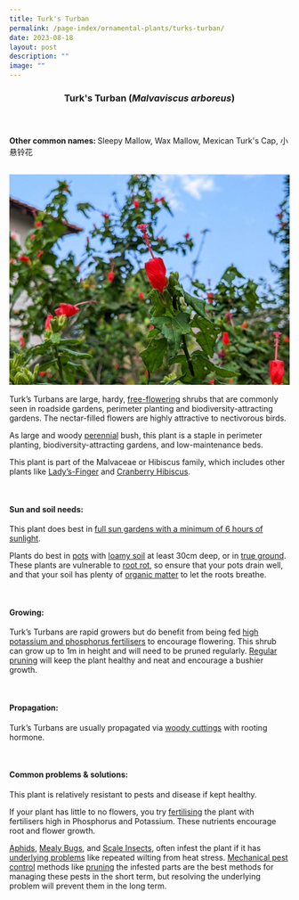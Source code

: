 ```yaml
---
title: Turk's Turban
permalink: /page-index/ornamental-plants/turks-turban/
date: 2023-08-18
layout: post
description: ""
image: ""
---
```

<header> 
	<h3>Turk's Turban (<em>Malvaviscus arboreus</em>)</h3> 
</header>

<section>
	<p><strong>Other common names: </strong>Sleepy Mallow, Wax Mallow, Mexican Turk's Cap, 小悬铃花</p>
	<br>
</section>

<section>
	<img title="Turks turban plant. Photo by Jacqueline Chua." src="/images/Plants/turkturban'%20(1)_jacquelinechua.jpg">
	<p>Turk’s Turbans are large, hardy, <a href="/learn-more-about-gardening/glossary/#f">free-flowering</a> shrubs that are commonly seen in roadside gardens, perimeter planting and biodiversity-attracting gardens. The nectar-filled flowers are highly attractive to nectivorous birds.</p>
	<p>As large and woody <a href="/learn-more-about-gardening/glossary/#p">perennial</a> bush, this plant is a staple in perimeter planting, biodiversity-attracting gardens, and low-maintenance beds.</p>
	<p>This plant is part of the Malvaceae or Hibiscus family, which includes other plants like <a href="/page-index/edible-plants/ladys-finger/">Lady’s-Finger</a> and <a href="/page-index/ornamental-plants/cranberry-hibiscus/">Cranberry Hibiscus</a>.</p>
	 <br> 
</section> 
 
<section> 
  <h4>Sun and soil needs:</h4> 
	<p>This plant does best in <a href="/page-index/horticulture-techniques/gauging-light/">full sun gardens with a minimum of 6 hours of sunlight</a>.</p>
<p>Plants do best in <a href="/page-index/horticulture-techniques/planting-in-containers/">pots</a> with <a href="/page-index/horticulture-techniques/soil/">loamy soil</a> at least 30cm deep, or in <a href="/page-index/horticulture-techniques/true-ground/">true ground</a>. These plants are vulnerable to <a href="/page-index/plant-problems/root-rot/">root rot</a>, so ensure that your pots drain well, and that your soil has plenty of <a href="/page-index/horticulture-techniques/soil-amendments/">organic matter</a> to let the roots breathe.</p> 
	<br>
</section>

<section> 
  <h4>Growing:</h4> 
	<p>Turk’s Turbans are rapid growers but do benefit from being fed <a href="/page-index/horticulture-techniques/fertilising/">high potassium and phosphorus fertilisers</a> to encourage flowering. This shrub can grow up to 1m in height and will need to be pruned regularly. <a href="/page-index/horticulture-techniques/pruning/">Regular pruning</a> will keep the plant healthy and neat and encourage a bushier growth.</p> 
	<br> 
</section> 

<section> 
  <h4>Propagation:</h4> 
	<p>Turk’s Turbans are usually propagated via <a href="/page-index/horticulture-techniques/propagating-by-cuttings/">woody cuttings</a> with rooting hormone.</p> 
	<br> 
</section> 
 
<section> 
  <h4>Common problems &amp; solutions:</h4> 
	<p>This plant is relatively resistant to pests and disease if kept healthy.</p>
	<p>If your plant has little to no flowers, you try <a href="/page-index/horticulture-techniques/fertilising/">fertilising</a> the plant with fertilisers high in Phosphorus and Potassium. These nutrients encourage root and flower growth.</p>
<p><a href="/page-index/pests/aphids/">Aphids</a>, <a href="/page-index/pests/mealy-bugs/">Mealy Bugs</a>, and <a href="/page-index/pests/scale-insects/">Scale Insects</a>, often infest the plant if it has <a href="/learn-more-about-gardening/plant-problems/">underlying problems</a> like repeated wilting from heat stress. <a href="/horticulture-techniques/pest-control/">Mechanical pest control</a> methods like <a href="/page-index/horticulture-techniques/pruning/">pruning</a> the infested parts are the best methods for managing these pests in the short term, but resolving the underlying problem will prevent them in the long term.</p>
	<br> 
</section>